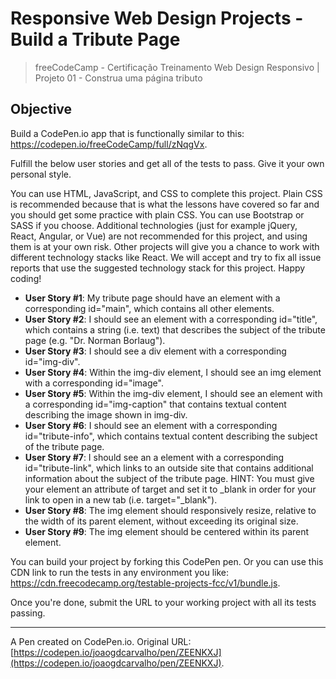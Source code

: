 # Responsive Web Design Projects - Build a Tribute Page
> freeCodeCamp - Certificação Treinamento Web Design Responsivo | Projeto 01 - Construa uma página tributo

## Objective
Build a CodePen.io app that is functionally similar to this: https://codepen.io/freeCodeCamp/full/zNqgVx.

Fulfill the below user stories and get all of the tests to pass. Give it your own personal style.

You can use HTML, JavaScript, and CSS to complete this project. Plain CSS is recommended because that is what the lessons have covered so far and you should get some practice with plain CSS. You can use Bootstrap or SASS if you choose. Additional technologies (just for example jQuery, React, Angular, or Vue) are not recommended for this project, and using them is at your own risk. Other projects will give you a chance to work with different technology stacks like React. We will accept and try to fix all issue reports that use the suggested technology stack for this project. Happy coding!

- **User Story #1**: My tribute page should have an element with a corresponding id="main", which contains all other elements.
- **User Story #2**: I should see an element with a corresponding id="title", which contains a string (i.e. text) that describes the subject of the tribute page (e.g. "Dr. Norman Borlaug").
- **User Story #3**: I should see a div element with a corresponding id="img-div".
- **User Story #4**: Within the img-div element, I should see an img element with a corresponding id="image".
- **User Story #5**: Within the img-div element, I should see an element with a corresponding id="img-caption" that contains textual content describing the image shown in img-div.
- **User Story #6**: I should see an element with a corresponding id="tribute-info", which contains textual content describing the subject of the tribute page.
- **User Story #7**: I should see an a element with a corresponding id="tribute-link", which links to an outside site that contains additional information about the subject of the tribute page. HINT: You must give your element an attribute of target and set it to _blank in order for your link to open in a new tab (i.e. target="_blank").
- **User Story #8**: The img element should responsively resize, relative to the width of its parent element, without exceeding its original size.
- **User Story #9**: The img element should be centered within its parent element.

You can build your project by forking this CodePen pen. Or you can use this CDN link to run the tests in any environment you like: https://cdn.freecodecamp.org/testable-projects-fcc/v1/bundle.js.

Once you're done, submit the URL to your working project with all its tests passing.

------------
A Pen created on CodePen.io.
Original URL: [https://codepen.io/joaogdcarvalho/pen/ZEENKXJ](https://codepen.io/joaogdcarvalho/pen/ZEENKXJ).